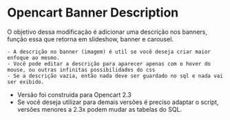 # Opencart Banner Description

O objetivo dessa modificação é adicionar uma descrição nos banners, função essa que retorna em slideshow, banner e carousel.

    - A descrição no banner (imagem) é util se você deseja criar maior enfoque ao mesmo.
    - Você pode editar a descrição para aparecer apenas com o hover do mouse, ou outras infinitas possibilidades do css
    - Se a descrição vazia, então nada deve ser guardado no sql e nada vai ser exibido.

- Versão foi construida para Opencart 2.3
- Se você deseja utilizar para demais versões é preciso adaptar o script, versões menores a 2.3x podem mudar as tabelas do SQL.

